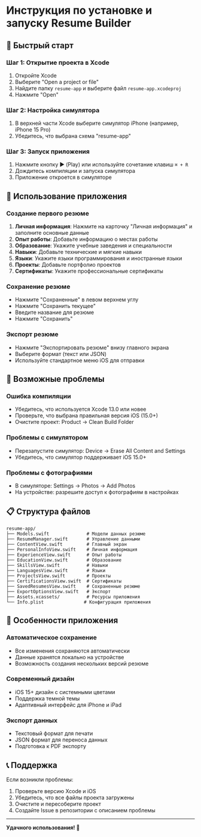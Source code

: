 # Инструкция по установке и запуску Resume Builder

## 🚀 Быстрый старт

### Шаг 1: Открытие проекта в Xcode
1. Откройте Xcode
2. Выберите "Open a project or file"
3. Найдите папку `resume-app` и выберите файл `resume-app.xcodeproj`
4. Нажмите "Open"

### Шаг 2: Настройка симулятора
1. В верхней части Xcode выберите симулятор iPhone (например, iPhone 15 Pro)
2. Убедитесь, что выбрана схема "resume-app"

### Шаг 3: Запуск приложения
1. Нажмите кнопку ▶️ (Play) или используйте сочетание клавиш `⌘ + R`
2. Дождитесь компиляции и запуска симулятора
3. Приложение откроется в симуляторе

## 📱 Использование приложения

### Создание первого резюме
1. **Личная информация**: Нажмите на карточку "Личная информация" и заполните основные данные
2. **Опыт работы**: Добавьте информацию о местах работы
3. **Образование**: Укажите учебные заведения и специальности
4. **Навыки**: Добавьте технические и мягкие навыки
5. **Языки**: Укажите языки программирования и иностранные языки
6. **Проекты**: Добавьте портфолио проектов
7. **Сертификаты**: Укажите профессиональные сертификаты

### Сохранение резюме
- Нажмите "Сохраненные" в левом верхнем углу
- Нажмите "Сохранить текущее"
- Введите название для резюме
- Нажмите "Сохранить"

### Экспорт резюме
- Нажмите "Экспортировать резюме" внизу главного экрана
- Выберите формат (текст или JSON)
- Используйте стандартное меню iOS для отправки

## 🔧 Возможные проблемы

### Ошибка компиляции
- Убедитесь, что используется Xcode 13.0 или новее
- Проверьте, что выбрана правильная версия iOS (15.0+)
- Очистите проект: Product → Clean Build Folder

### Проблемы с симулятором
- Перезапустите симулятор: Device → Erase All Content and Settings
- Убедитесь, что симулятор поддерживает iOS 15.0+

### Проблемы с фотографиями
- В симуляторе: Settings → Photos → Add Photos
- На устройстве: разрешите доступ к фотографиям в настройках

## 📋 Структура файлов

```
resume-app/
├── Models.swift              # Модели данных резюме
├── ResumeManager.swift       # Управление данными
├── ContentView.swift         # Главный экран
├── PersonalInfoView.swift    # Личная информация
├── ExperienceView.swift      # Опыт работы
├── EducationView.swift       # Образование
├── SkillsView.swift          # Навыки
├── LanguagesView.swift       # Языки
├── ProjectsView.swift        # Проекты
├── CertificationsView.swift  # Сертификаты
├── SavedResumesView.swift    # Сохраненные резюме
├── ExportOptionsView.swift   # Экспорт
├── Assets.xcassets/          # Ресурсы приложения
└── Info.plist               # Конфигурация приложения
```

## 🎯 Особенности приложения

### Автоматическое сохранение
- Все изменения сохраняются автоматически
- Данные хранятся локально на устройстве
- Возможность создания нескольких версий резюме

### Современный дизайн
- iOS 15+ дизайн с системными цветами
- Поддержка темной темы
- Адаптивный интерфейс для iPhone и iPad

### Экспорт данных
- Текстовый формат для печати
- JSON формат для переноса данных
- Подготовка к PDF экспорту

## 📞 Поддержка

Если возникли проблемы:
1. Проверьте версию Xcode и iOS
2. Убедитесь, что все файлы проекта загружены
3. Очистите и пересоберите проект
4. Создайте Issue в репозитории с описанием проблемы

---

**Удачного использования! 🎉** 